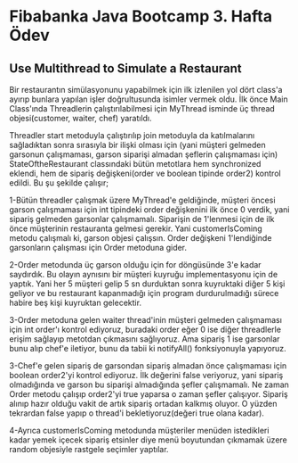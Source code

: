 
# Fibabanka Java Bootcamp 3. Hafta Ödev

## Use Multithread to Simulate a Restaurant

Bir restaurantın simülasyonunu yapabilmek için ilk izlenilen yol dört class'a ayırıp bunlara yapılan işler doğrultusunda isimler vermek oldu. İlk önce Main Class'ında Threadlerin çalıştırılabilmesi için MyThread isminde üç thread objesi(customer, waiter, chef) yaratıldı. 

Threadler start metoduyla çalıştırılıp join metoduyla da katılmalarını sağladıktan sonra sırasıyla bir ilişki olması için (yani müşteri gelmeden garsonun çalışmaması, garson siparişi almadan şeflerin çalışmaması için) StateOftheRestaurant classındaki bütün metotlara hem synchronized eklendi, hem de sipariş değişkeni(order ve boolean tipinde order2) kontrol edildi. Bu şu şekilde çalışır;

1-Bütün threadler çalışmak üzere MyThread'e geldiğinde, müşteri öncesi garson çalışmaması için int tipindeki order değişkenini ilk önce 0 verdik, yani sipariş gelmeden garsonlar çalışmamalı. Siparişin de 1'lenmesi için de ilk önce müşterinin restauranta gelmesi gerekir. Yani customerIsComing metodu çalışmalı ki, garson objesi çalışsın. Order değişkeni 1'lendiğinde garsonların çalışması için Order metoduna gider.

2-Order metodunda üç garson olduğu için for döngüsünde 3'e kadar saydırdık. Bu olayın aynısını bir müşteri kuyruğu implementasyonu için de yaptık. Yani her 5 müşteri gelip 5 sn durduktan sonra kuyruktaki diğer 5 kişi geliyor ve bu restaurant kapanmadığı için program durdurulmadığı sürece habire beş kişi kuyruktan gelecektir. 

3-Order metoduna gelen waiter thread'inin müşteri gelmeden çalışmaması için int order'ı kontrol ediyoruz, buradaki order eğer 0 ise diğer threadlerle erişim sağlayıp metotdan çıkmasını sağlıyoruz. Ama sipariş 1 ise garsonlar bunu alıp chef'e iletiyor, bunu da tabii ki notifyAll() fonksiyonuyla yapıyoruz. 

3-Chef'e gelen sipariş de garsondan sipariş almadan önce çalışmaması için boolean order2'yi kontrol ediyoruz. İlk değerini false veriyoruz, yani sipariş olmadığında ve garson bu siparişi almadığında şefler çalışmamalı. Ne zaman Order metodu çalışıp order2'yi true yaparsa o zaman şefler çalışıyor. Sipariş alınıp hazır olduğu vakit de artık sipariş ortadan kalkmış oluyor. O yüzden tekrardan false yapıp o thread'i bekletiyoruz(değeri true olana kadar).

4-Ayrıca customerIsComing metodunda müşteriler menüden istedikleri kadar yemek içecek sipariş etsinler diye menü boyutundan çıkmamak üzere random objesiyle rastgele seçimler yaptılar.
